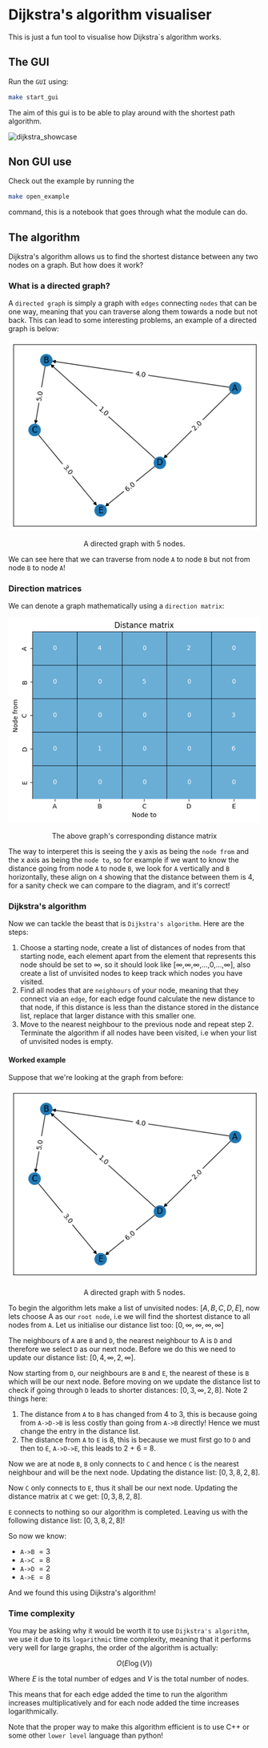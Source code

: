 # Dijkstra's algorithm visualiser

This is just a fun tool to visualise how Dijkstra`s algorithm works.

## The GUI

Run the `GUI` using:

```sh
make start_gui
```

The aim of this gui is to be able to play around with the shortest path algorithm.

![dijkstra_showcase](https://github.com/BenjaminWills/dijkstras_algorithm_solver/assets/90726430/c5ce422f-2b3b-4851-9a50-0bb489174298)

## Non GUI use

Check out the example by running the

```sh
make open_example
```

command, this is a notebook that goes through what the module can do.


## The algorithm

Dijkstra's algorithm allows us to find the shortest distance between any two nodes on a graph. But how does it work?

### What is a directed graph?

A `directed graph` is simply a graph with `edges` connecting `nodes` that can be one way, meaning that you can traverse along them towards a node but not back. This can lead to some interesting problems, an example of a directed graph is below:

<div style="text-align: center;">
  <img src="./images/graph.png" alt="Graph" />
  <p style="text-align: center;">A directed graph with 5 nodes.</p>
</div>

We can see here that we can traverse from node `A` to node `B` but not from node `B` to node `A`!

### Direction matrices

We can denote a graph mathematically using a `direction matrix`:

<div style="text-align: center;">
  <img src="images/distance_matrix.png" alt="Graph" />
  <p style="text-align: center;">The above graph's corresponding distance matrix</p>
</div>

The way to interperet this is seeing the y axis as being the `node from` and the x axis as being the `node to`, so for example if we want to know the distance going from node `A` to node `B`, we look for `A` vertically and `B` horizontally, these align on `4` showing that the distance between them is 4, for a sanity check we can compare to the diagram, and it's correct!

### Dijkstra's algorithm

Now we can tackle the beast that is `Dijkstra's algorithm`. Here are the steps:

1. Choose a starting node, create a list of distances of nodes from that starting node, each element apart from the element that represents this node should be set to ∞, so it should look like [∞,∞,∞,...,0,...,∞], also create a list of unvisited nodes to keep track which nodes you have visited.
2. Find all nodes that are `neighbours` of your node, meaning that they connect via an `edge`, for each edge found calculate the new distance to that node, if this distance is less than the distance stored in the distance list, replace that larger distance with this smaller one.
3. Move to the nearest neighbour to the previous node and repeat step 2. Terminate the algorithm if all nodes have been visited, i.e when your list of unvisited nodes is empty.

#### Worked example

Suppose that we're looking at the graph from before: 

<div style="text-align: center;">
  <img src="./images/graph.png" alt="Graph" />
  <p style="text-align: center;">A directed graph with 5 nodes.</p>
</div>

To begin the algorithm lets make a list of unvisited nodes: $[A,B,C,D,E]$, now lets choose A as our `root node`, i.e we will find the shortest distance to all nodes from `A`. Let us initialise our distance list too: $[0,∞,∞,∞,∞]$

The neighbours of `A` are `B` and `D`, the nearest neighbour to A is `D` and therefore we select `D` as our next node. Before we do this we need to update our distance list: $[0,4,∞,2,∞]$.

Now starting from `D`, our neighbours are `B` and `E`, the nearest of these is `B` which will be our next node. Before moving on we update the distance list to check if going through `D` leads to shorter distances: $[0,3,∞,2,8]$. Note 2 things here:

1. The distance from `A` to `B` has changed from 4 to 3, this is because going from `A->D->B` is less costly than going from `A->B` directly! Hence we must change the entry in the distance list.
2. The distance from `A` to `E` is 8, this is because we must first go to `D` and then to `E`, `A->D->E`, this leads to 2 + 6 = 8.

Now we are at node `B`, `B` only connects to `C` and hence `C` is the nearest neighbour and will be the next node. Updating the distance list: $[0,3,8,2,8]$.

Now `C` only connects to `E`, thus it shall be our next node. Updating the distance matrix at `C` we get: $[0,3,8,2,8]$.

`E` connects to nothing so our algorithm is completed. Leaving us with the following distance list: $[0,3,8,2,8]$!

So now we know:

- `A->B` $= 3$
- `A->C` $= 8$
- `A->D` $= 2$
- `A->E` $= 8$

And we found this using Dijkstra's algorithm!

### Time complexity

You may be asking why it would be worth it to use `Dijkstra's algorithm`, we use it due to its `logarithmic` time complexity, meaning that it performs very well for large graphs, the order of the algorithm is actually:

$$O(E\log(V))$$

Where $E$ is the total number of edges and $V$ is the total number of nodes.

This means that for each edge added the time to run the algorithm increases multiplicatively and for each node added the time increases logarithmically.

Note that the proper way to make this algorithm efficient is to use C++ or some other `lower level` language than python!

